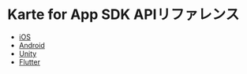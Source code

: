 # Karte for App SDK APIリファレンス

* [iOS](ios/latest/KarteCore/index.html)
* [Android](android/core/latest/index.html)
* [Unity](unity/api/Io.Karte.html)
* [Flutter](https://pub.dev/documentation/karte_core/latest/)
